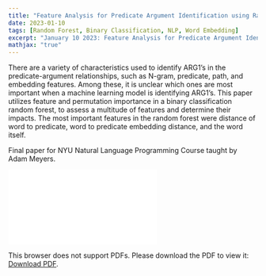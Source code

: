 ```yaml
---
title: "Feature Analysis for Predicate Argument Identification using Random Forests"
date: 2023-01-10
tags: [Random Forest, Binary Classification, NLP, Word Embedding]
excerpt: "January 10 2023: Feature Analysis for Predicate Argument Identification using Random Forests"
mathjax: "true"
---
```

<p>
There are a variety of characteristics used to identify ARG1’s in the predicate-argument relationships, such as N-gram, predicate, path, and embedding features.
Among these, it is unclear which ones are most important when a machine learning model is identifying ARG1’s. This paper
utilizes feature and permutation importance in a binary classification random forest, to assess a multitude of features and determine their
impacts. The most important features in the random forest were distance of word to predicate, word to predicate embedding distance, and the word itself.


Final paper for NYU Natural Language Programming Course taught by Adam Meyers.

</p>

<object data="/images/JeremyLuNLPPaper.pdf" type="application/pdf" width="300%" height="400%">
    <embed src="/images/JeremyLuNLPPaper.pdf">
        <p>This browser does not support PDFs. Please download the PDF to view it: <a href="http://yoursite.com/the.pdf">Download PDF</a>.</p>
    </embed>
</object>

